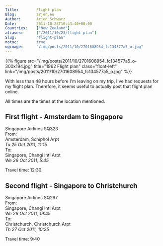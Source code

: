 ```yaml
---
Title:        Flight plan  
Blog:         arjen.eu  
Author:       Arjen Schwarz  
Date:         2011-10-23T10:43:40+00:00
Countries:    ["New Zealand"]
aliases:      ["/2011/10/23/flight-plan"]
Slug:         "flight-plan"
notoc:        true
ogimage:      "/img/posts/2011/10/2701608954_fc134577a5_o.jpg"
---
```


{{% figure src="/img/posts/2011/10/2701608954_fc134577a5_o-300x194.jpg" title="1962 Flight plan" class="float-left" link="/img/posts/2011/10/2701608954_fc134577a5_o.jpg" %}}


With less than 48 hours before I'm leaving on my trip, I've had requests for my flight plan. Therefore, it seems useful to actually post that flight plan online.

All times are the times at the location mentioned.

## First flight - Amsterdam to Singapore

Singapore Airlines SQ323   
From:   
Amsterdam, Schiphol Arpt   
*Tu 25 Oct 2011, 11:15*   
To:   
Singapore, Changi Intl Arpt   
*We 26 Oct 2011, 5:45*   

Travel time: 12:30

## Second flight - Singapore to Christchurch
        
Singapore Airlines SQ297   
From:   
Singapore, Changi Intl Arpt   
*We 26 Oct 2011, 19:45*   
To:   
Christchurch, Christchurch Arpt    
*Th 27 Oct 2011, 10:25*

Travel time: 9:40